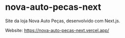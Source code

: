# nova-auto-pecas-next
 Site da loja Nova Auto Peças, desenvolvido com Next.js.

 Website: <a href='https://nova-auto-pecas-next.vercel.app/'>https://nova-auto-pecas-next.vercel.app/</a>
